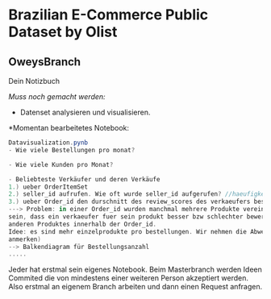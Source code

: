 # Brazilian E-Commerce Public Dataset by Olist
## OweysBranch

Dein Notizbuch

*Muss noch gemacht werden:*
* Datenset analysieren und visualisieren.

*Momentan bearbeitetes Notebook:
```csharp
Datavisualization.pynb
- Wie viele Bestellungen pro monat?

- Wie viele Kunden pro Monat?

- Beliebteste Verkäufer und deren Verkäufe
1.) ueber OrderItemSet
2.) seller_id aufrufen. Wie oft wurde seller_id aufgerufen? //haeufigkeit des Sellers
3.) ueber Order_id den durschnitt des review_scores des verkaeufers bestimmen.
---> Problem: in einer Order_id wurden manchmal mehrere Produkte vereint bewertet. Das heißt es kann
sein, dass ein verkaeufer fuer sein produkt besser bzw schlechter bewertet wird, wegen eines 
anderen Produktes innerhalb der Order_id.
Idee: es sind mehr einzelprodukte pro bestellungen. Wir nehmen die Abweichung in kauf. (bitte vorher
anmerken)
--> Balkendiagram für Bestellungsanzahl
.....
```

Jeder hat erstmal sein eigenes Notebook. Beim Masterbranch werden Ideen Commited die von mindestens einer weiteren Person 
akzeptiert werden. Also erstmal an eigenem Branch arbeiten und dann einen Request anfragen. 
